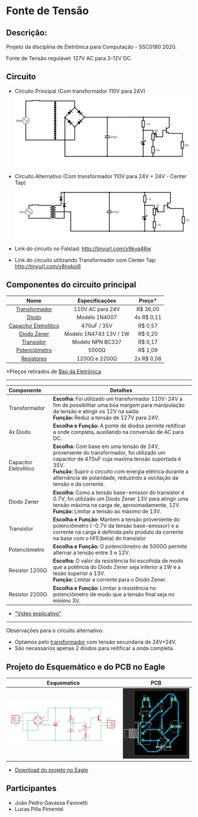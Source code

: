 # Fonte de Tensão


## Descrição: 

Projeto da disciplina de Eletrônica para Computação - SSC0180 2020.

Fonte de Tensão regulável: 127V AC para 3-12V DC. 



## Circuito

- Circuito Principal (Com transformador 110V para 24V)
![](Imagens/diagrama.png)

- Circuito Alternativo (Com transformador 110V para 24V + 24V - Center Tap)
![](Imagens/diagrama2.png)

- Link do circuito no Falstad: http://tinyurl.com/y9kvq46w
- Link do circuito utilizando Transformador com Center Tap: http://tinyurl.com/y8nskoj6



## Componentes do circuito principal

| Nome | Especificações | Preço\* |
|:---:|:---:|:---:|
| [Transformador](https://www.baudaeletronica.com.br/transformador-trafo-1a-24v.html) | 110V AC para 24V | R$ 36,00 |
| [Diodo](https://www.baudaeletronica.com.br/diodo-1n4007.html) | Modelo 1N4007 | 4x R$ 0,11 |
| [Capacitor Eletrolítico](https://www.baudaeletronica.com.br/capacitor-eletrolitico-470uf-35v.html) | 470uF / 35V | R$ 0,57 |
| [Diodo Zener](https://www.baudaeletronica.com.br/diodo-zener-1n4743-13v-1w.html) | Modelo 1N4743 13V / 1W | R$ 0,20 |
| [Transistor](https://www.baudaeletronica.com.br/transistor-npn-bc337.html) | Modelo NPN BC337 | R$ 0,17 |
| [Potenciômetro](https://www.baudaeletronica.com.br/potenciometro-linear-de-5k-5000.html) | 5000Ω | R$ 1,09 |
| [Resistores](https://www.baudaeletronica.com.br/resistor-1k2-5-1-4w.html) | 1200Ω e 2200Ω | 2x R$ 0,08 |

  \*Preços retirados de [Baú da Eletrônica](https://www.baudaeletronica.com.br/?gclid=EAIaIQobChMIxuPE1v6D6gIVl4aRCh1Mmwj7EAAYASAAEgI8n_D_BwE)
  

________________________________________________________________________________________________________________________________________


| Componente | Detalhes | 
|:---|---|
| Transformador | **Escolha:** Foi utilizado um transformador 110V-24V a fim de possibilitar uma boa margem para manipulação da tensão e atingir os 12V na saída. </br> **Função:** Reduz a tensão de 127V para 24V. |
| 4x Diodo | **Escolha e Função:** A ponte de diodos permite reitificar a onde completa, auxiliando na conversão de AC para DC. |
| Capacitor Eletrolítico | **Escolha:** Com base em uma tensão de 24V, proveniente do transformador, foi utilizado um capacitor de 470uF cuja maxíma tensão suportada é 35V. </br> **Função:** Suprir o circuito com energia elétrica durante a alternância de polaridade, reduzindo a oscilação da tensão e da corrente. |
| Diodo Zener | **Escolha:** Como a tensão base-emissor do transistor é 0.7V, foi utilizado um Diodo Zener 13V para atingir uma tensão máxima na carga de, aproximadamente, 12V. </br> **Função:** Limitar a tensão ao máximo de 13V. |
| Transistor | **Escolha e Função:** Mantem a tensão proveniente do potenciômetro (-0.7V da tensão base-emissor) e a corrente na carga é definida pelo produto da corrente na base com o hFE(beta) do transistor |
| Potenciômetro | **Escolha e Função:** O potenciômetro de 5000Ω permite alternar a tensão entre 3 e 12V. |
| Resistor 1200Ω | **Escolha:** O valor da resistência foi escolhida de modo que a potência do Diodo Zener seja inferior a 1W e a tesão superior a 13V. </br> **Função:** Limitar a corrente para o Diodo Zener. |
| Resistor 2200Ω | **Escolha e Função:** Limitar a resistência no potenciômetro de modo que a tensão final seja no mínimo 3V. |
- ["Video explicativo"](https://drive.google.com/file/d/1MUFWJ5MjBETV0r0gCYgdCWF7eo0-wIJL/view?usp=sharing)

________________________________________________________________________________________________________________________________________

Observações para o circuito alternativo: 
- Optamos pelo [transformador](https://www.usinainfo.com.br/trafos-transformadores/transformador-trafo-24v-24v-800ma-bivolt-uso-geral-3908.html) com tensão secundaria de 24V+24V.
- São necessarios apenas 2 diodos para reitificar a onda completa.


## Projeto do Esquemático e do PCB no Eagle

| Esquematico | PCB |
|---|---|
|![](Imagens/Esquematico_eagle.png)|![](Imagens/pcb_eagle.png)|

- [Download do projeto no Eagle](https://github.com/Lucas-Pimentel/Fonte-de-Tensao/raw/master/Eagle_files.zip)

## Participantes

- João Pedro Gavassa Favoretti 
- Lucas Pilla Pimentel 
